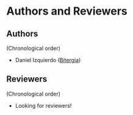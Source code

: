# Authors and Reviewers

## Authors

(Chronological order)

- Daniel Izquierdo ([Bitergia](http://bitergia.com))

## Reviewers

(Chronological order)

- Looking for reviewers!
